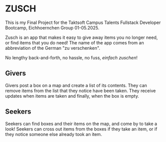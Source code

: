 # ZUSCH

This is my Final Project for the Taktsoft Campus Talents Fullstack Developer Bootcamp, Eichhoernchen Group 01-05.2025.

Zusch is an app that makes it easy to give away items you no longer need, or find items that you do need! The name of the app comes from an abbreviation of the German "zu verschenken".

No lengthy back-and-forth, no hassle, no fuss, _einfach zuschen_!

## Givers

Givers post a box on a map and create a list of its contents. They can remove items from the list that they notice have been taken. They receive updates when items are taken and finally, when the box is empty.

## Seekers

Seekers can find boxes and their items on the map, and come by to take a look!
Seekers can cross out items from the boxes if they take an item, or if they notice someone else already took an item.
